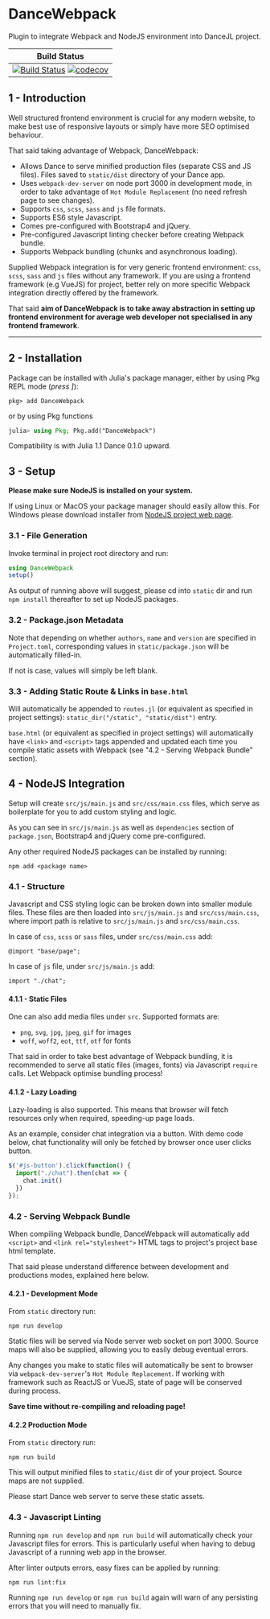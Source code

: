 # DanceWebpack

Plugin to integrate Webpack and NodeJS environment into DanceJL project.

| **Build Status**                                       |
|:------------------------------------------------------:|
| [![Build Status](https://travis-ci.com/DanceJL/DanceWebpack.jl.svg?branch=master)](https://travis-ci.com/DanceJL/DanceWebpack.jl)  [![codecov](https://codecov.io/gh/DanceJL/DanceWebpack.jl/branch/master/graph/badge.svg)](https://codecov.io/gh/DanceJL/DanceWebpack.jl)|

## 1 - Introduction

Well structured frontend environment is crucial for any modern website, to make best use of responsive layouts or simply have more SEO optimised behaviour.

That said taking advantage of Webpack, DanceWebpack:

- Allows Dance to serve minified production files (separate CSS and JS files). Files saved to `static/dist` directory of your Dance app.
- Uses `webpack-dev-server` on node port 3000 in development mode, in order to take advantage of `Hot Module Replacement` (no need refresh page to see changes).
- Supports `css`, `scss`, `sass` and `js` file formats.
- Supports ES6 style Javascript.
- Comes pre-configured with Bootstrap4 and jQuery.
- Pre-configured Javascript linting checker before creating Webpack bundle.
- Supports Webpack bundling (chunks and asynchronous loading).

Supplied Webpack integration is for very generic frontend environment: `css`, `scss`, `sass` and `js` files without any framework.
If you are using a frontend framework (e.g VueJS) for project, better rely on more specific Webpack integration directly offered by the framework.

That said **aim of DanceWebpack is to take away abstraction in setting up frontend environment for average web developer not specialised in any frontend framework**. 

---

## 2 - Installation

Package can be installed with Julia's package manager, either by using Pkg REPL mode (*press ]*):

```
pkg> add DanceWebpack
```

or by using Pkg functions

```julia
julia> using Pkg; Pkg.add("DanceWebpack")
```

Compatibility is with Julia 1.1 Dance 0.1.0 upward.

## 3 - Setup

**Please make sure NodeJS is installed on your system.**

If using Linux or MacOS your package manager should easily allow this.
For Windows please download installer from [NodeJS project web page](https://nodejs.org).

### 3.1 - File Generation

Invoke terminal in project root directory and run:

```julia
using DanceWebpack
setup()
```

As output of running above will suggest, please cd into `static` dir and run `npm install` thereafter to set up NodeJS packages.

### 3.2 - Package.json Metadata

Note that depending on whether `authors`, `name` and `version` are specified in `Project.toml`, corresponding values in `static/package.json` will be automatically filled-in.

If not is case, values will simply be left blank.

### 3.3 - Adding Static Route & Links in `base.html`

Will automatically be appended to `routes.jl` (or equivalent as specified in project settings): `static_dir("/static", "static/dist")` entry.

`base.html` (or equivalent as specified in project settings) will automatically have `<link>` and `<script>` tags appended and updated each time you compile static assets with Webpack (see "4.2 - Serving Webpack Bundle" section).

## 4 - NodeJS Integration

Setup will create `src/js/main.js` and `src/css/main.css` files, which serve as boilerplate for you to add custom styling and logic.

As you can see in `src/js/main.js` as well as `dependencies` section of `package.json`, Bootstrap4 and jQuery come pre-configured.

Any other required NodeJS packages can be installed by running:

```
npm add <package name>
```

### 4.1 - Structure

Javascript and CSS styling logic can be broken down into smaller module files.
These files are then loaded into `src/js/main.js` and `src/css/main.css`, where import path is relative to `src/js/main.js` and `src/css/main.css`.

In case of `css`, `scss` or `sass` files, under `src/css/main.css` add:

```
@import "base/page";
```

In case of `js` file, under `src/js/main.js` add:

```
import "./chat";
```

#### 4.1.1 - Static Files

One can also add media files under `src`. Supported formats are:

- `png`, `svg`, `jpg`, `jpeg`, `gif` for images
- `woff`, `woff2`, `eot`, `ttf`, `otf` for fonts

That said in order to take best advantage of Webpack bundling, it is recommended to serve all static files (images, fonts) via Javascript `require` calls.
Let Webpack optimise bundling process!

#### 4.1.2 - Lazy Loading 

Lazy-loading is also supported.
This means that browser will fetch resources only when required, speeding-up page loads.

As an example, consider chat integration via a button.
With demo code below, chat functionality will only be fetched by browser once user clicks button.

```javascript
$('#js-button').click(function() {
  import("./chat").then(chat => {
    chat.init()
  })
});
```

### 4.2 - Serving Webpack Bundle

When compiling Webpack bundle, DanceWebpack will automatically add `<script>` and `<link rel="stylesheet">` HTML tags to project's project base html template.

That said please understand difference between development and productions modes, explained here below.

#### 4.2.1 -  Development Mode

From `static` directory run:

```
npm run develop
```

Static files will be served via Node server web socket on port 3000.
Source maps will also be supplied, allowing you to easily debug eventual errors.

Any changes you make to static files will automatically be sent to browser via `webpack-dev-server`'s `Hot Module Replacement`.
If working with framework such as ReactJS or VueJS, state of page will be conserved during process.

**Save time without re-compiling and reloading page!**

#### 4.2.2  Production Mode

From `static` directory run:

```
npm run build
```

This will output minified files to `static/dist` dir of your project.
Source maps are not supplied.

Please start Dance web server to serve these static assets.

### 4.3 - Javascript Linting

Running `npm run develop` and `npm run build` will automatically check your Javascript files for errors.
This is particularly useful when having to debug Javascript of a running web app in the browser.

After linter outputs errors, easy fixes can be applied by running:

```
npm run lint:fix
```

Running `npm run develop` or `npm run build` again will warn of any persisting errors that you will need to manually fix.
